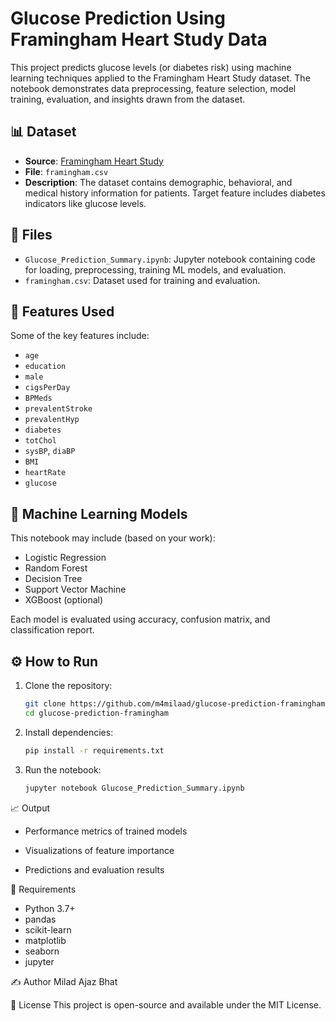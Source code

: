 # Glucose Prediction Using Framingham Heart Study Data

This project predicts glucose levels (or diabetes risk) using machine learning techniques applied to the Framingham Heart Study dataset. The notebook demonstrates data preprocessing, feature selection, model training, evaluation, and insights drawn from the dataset.

## 📊 Dataset

- **Source**: [Framingham Heart Study](https://www.kaggle.com/datasets/amanajmera1/framingham-heart-study-dataset)
- **File**: `framingham.csv`
- **Description**: The dataset contains demographic, behavioral, and medical history information for patients. Target feature includes diabetes indicators like glucose levels.

## 📁 Files

- `Glucose_Prediction_Summary.ipynb`: Jupyter notebook containing code for loading, preprocessing, training ML models, and evaluation.
- `framingham.csv`: Dataset used for training and evaluation.

## 📌 Features Used

Some of the key features include:
- `age`
- `education`
- `male`
- `cigsPerDay`
- `BPMeds`
- `prevalentStroke`
- `prevalentHyp`
- `diabetes`
- `totChol`
- `sysBP`, `diaBP`
- `BMI`
- `heartRate`
- `glucose`

## 🧠 Machine Learning Models

This notebook may include (based on your work):
- Logistic Regression
- Random Forest
- Decision Tree
- Support Vector Machine
- XGBoost (optional)

Each model is evaluated using accuracy, confusion matrix, and classification report.

## ⚙️ How to Run

1. Clone the repository:
   ```bash
   git clone https://github.com/m4milaad/glucose-prediction-framingham.git
   cd glucose-prediction-framingham

2. Install dependencies:
   ```bash
   pip install -r requirements.txt

3. Run the notebook:
   ```bash
   jupyter notebook Glucose_Prediction_Summary.ipynb


📈 Output
- Performance metrics of trained models

- Visualizations of feature importance

- Predictions and evaluation results

🧪 Requirements

- Python 3.7+
- pandas
- scikit-learn
- matplotlib
- seaborn
- jupyter

✍️ Author
Milad Ajaz Bhat

📄 License
This project is open-source and available under the MIT License.
